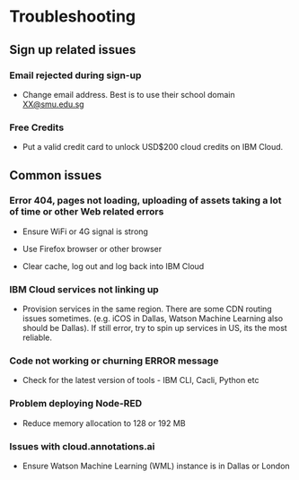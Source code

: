 # Troubleshooting

## Sign up related issues

### Email rejected during sign-up

* Change email address. Best is to use their school domain XX@smu.edu.sg 

### Free Credits

* Put a valid credit card to unlock USD$200 cloud credits on IBM Cloud.  

## Common issues

### Error 404, pages not loading, uploading of assets taking a lot of time or other Web related errors

* Ensure WiFi or 4G signal is strong
 
* Use Firefox browser or other browser
 
* Clear cache, log out and log back into IBM Cloud

### IBM Cloud services not linking up

* Provision services in the same region. There are some CDN routing issues sometimes. 
(e.g. iCOS in Dallas, Watson Machine Learning also should be Dallas). If still error, try to spin up services in US, its the most reliable. 

### Code not working or churning ERROR message 

* Check for the latest version of tools - IBM CLI, Cacli, Python etc

### Problem deploying Node-RED

* Reduce memory allocation to 128 or 192 MB 

### Issues with cloud.annotations.ai

* Ensure Watson Machine Learning (WML) instance is in Dallas or London